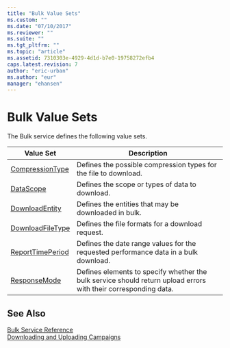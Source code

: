 ```yaml
---
title: "Bulk Value Sets"
ms.custom: ""
ms.date: "07/10/2017"
ms.reviewer: ""
ms.suite: ""
ms.tgt_pltfrm: ""
ms.topic: "article"
ms.assetid: 7310303e-4929-4d1d-b7e0-19758272efb4
caps.latest.revision: 7
author: "eric-urban"
ms.author: "eur"
manager: "ehansen"
---
```

# Bulk Value Sets
The Bulk service defines the following value sets.

|Value Set|Description|
|-------------|---------------|
|[CompressionType](../bulk-api/compressiontype-value-set.md)|Defines the possible compression types for the file to download.|
|[DataScope](../bulk-api/datascope-value-set.md)|Defines the scope or types of data to download.|
|[DownloadEntity](../bulk-api/downloadentity-value-set.md)|Defines the entities that may be downloaded in bulk.|
|[DownloadFileType](../bulk-api/downloadfiletype-value-set.md)|Defines the file formats for a download request.|
|[ReportTimePeriod](../bulk-api/reporttimeperiod-value-set.md)|Defines the date range values for the requested performance data in a bulk download.|
|[ResponseMode](../bulk-api/responsemode-value-set.md)|Defines elements to specify whether the bulk service should return upload errors with their corresponding data.|

## See Also 
[Bulk Service Reference](../bulk-api/bulk-service-reference.md)  
[Downloading and Uploading Campaigns](https://msdn.microsoft.com/library/bing-ads-bulk-download-and-upload-guide.aspx)  

